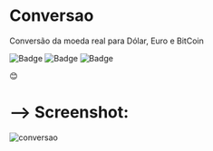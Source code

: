 # Conversao
Conversão da moeda real para Dólar, Euro e BitCoin

![Badge](https://img.shields.io/github/issues/ArthurBandeira01/Conversao)
![Badge](https://img.shields.io/github/forks/ArthurBandeira01/Conversao)
![Badge](https://img.shields.io/github/stars/ArthurBandeira01/Conversao)

:blush:

<h1>--> Screenshot:</h1>

![conversao](https://user-images.githubusercontent.com/51682452/107040696-5c8a6700-679e-11eb-8625-8bb55c607442.png)


